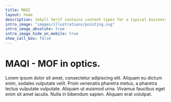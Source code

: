 ```yaml
---
title: MAQI
layout: home
description: Jekyll Serif contains content types for a typical business website. The theme is fully responsive, blazing fast and artfully illustrated.
intro_image: "images/illustrations/pointing.svg"
intro_image_absolute: true
intro_image_hide_on_mobile: true
show_call_box: false
---
```


# MAQI - MOF in optics.

Lorem ipsum dolor sit amet, consectetur adipiscing elit. Aliquam eu dictum enim, sodales vulputate velit. Proin venenatis pharetra metus, a pharetra lectus vulputate vulputate. Aliquam ut euismod urna. Vivamus faucibus eget enim sit amet iaculis. Nulla in bibendum sapien. Aliquam erat volutpat. 